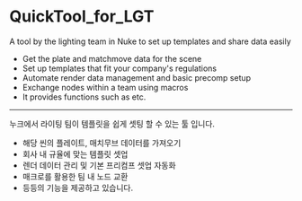 # QuickTool_for_LGT
A tool by the lighting team in Nuke to set up templates and share data easily
- Get the plate and matchmove data for the scene
- Set up templates that fit your company's regulations
- Automate render data management and basic precomp setup
- Exchange nodes within a team using macros
- It provides functions such as etc.

---------------------------------------------------------------------------

누크에서 라이팅 팀이 템플릿을 쉽게 셋팅 할 수 있는 툴 입니다.
- 해당 씬의 플레이트, 매치무브 데이터를 가져오기
- 회사 내 규율에 맞는 템플릿 셋업
- 렌더 데이터 관리 및 기본 프리컴프 셋업 자동화
- 매크로를 활용한 팀 내 노드 교환
- 등등의 기능을 제공하고 있습니다. 
